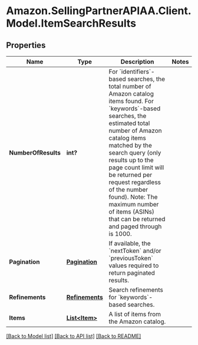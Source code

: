 # Amazon.SellingPartnerAPIAA.Client.Model.ItemSearchResults
## Properties

Name | Type | Description | Notes
------------ | ------------- | ------------- | -------------
**NumberOfResults** | **int?** | For &#x60;identifiers&#x60;-based searches, the total number of Amazon catalog items found. For &#x60;keywords&#x60;-based searches, the estimated total number of Amazon catalog items matched by the search query (only results up to the page count limit will be returned per request regardless of the number found).  Note: The maximum number of items (ASINs) that can be returned and paged through is 1000. | 
**Pagination** | [**Pagination**](Pagination.md) | If available, the &#x60;nextToken&#x60; and/or &#x60;previousToken&#x60; values required to return paginated results. | 
**Refinements** | [**Refinements**](Refinements.md) | Search refinements for &#x60;keywords&#x60;-based searches. | 
**Items** | [**List&lt;Item&gt;**](Item.md) | A list of items from the Amazon catalog. | 

[[Back to Model list]](../README.md#documentation-for-models) [[Back to API list]](../README.md#documentation-for-api-endpoints) [[Back to README]](../README.md)

